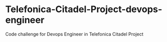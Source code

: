 # Telefonica-Citadel-Project-devops-engineer
Code challenge for Devops Engineer in Telefonica Citadel Project
